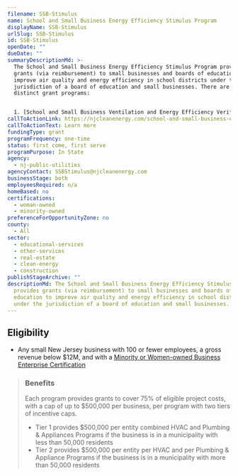```yaml
---
filename: SSB-Stimulus
name: School and Small Business Energy Efficiency Stimulus Program
displayName: SSB-Stimulus
urlSlug: SSB-Stimulus
id: SSB-Stimulus
openDate: ""
dueDate: ""
summaryDescriptionMd: >-
  The School and Small Business Energy Efficiency Stimulus Program provides
  grants (via reimbursement) to small businesses and boards of education to
  improve air quality and energy efficiency in school districts under the
  jurisdiction of a board of education and small businesses. There are two
  distinct grant programs:


  1. [School and Small Business Ventilation and Energy Efficiency Verification and Repair](https://njcleanenergy.com/files/file/Stimulus/SSB-VEEVR%20Program%20Guide.pdf) (SSB-VEEVR) for the installation of certain HVAC systems. 2. [School and Small Business Noncompliant Plumbing Fixture and Appliance](https://njcleanenergy.com/files/file/HVAC/SSB-NPFA%20Guide%20-%20v1_2%20clean.pdf) (SSB-NPFA) for improving energy-efficient and water-conserving plumbing fixtures and appliances.
callToActionLink: https://njcleanenergy.com/school-and-small-business-energy-efficiency-stimulus-program
callToActionText: Learn more
fundingType: grant
programFrequency: one-time
status: first come, first serve
programPurpose: In State
agency:
  - nj-public-utilities
agencyContact: SSBStimulus@njcleanenergy.com
businessStage: both
employeesRequired: n/a
homeBased: no
certifications:
  - woman-owned
  - minority-owned
preferenceForOpportunityZone: no
county:
  - All
sector:
  - educational-services
  - other-services
  - real-estate
  - clean-energy
  - construction
publishStageArchive: ""
descriptionMd: The School and Small Business Energy Efficiency Stimulus Program
  provides grants (via reimbursement) to small businesses and boards of
  education to improve air quality and energy efficiency in school districts
  under the jurisdiction of a board of education and small businesses.
---
```


## Eligibility

- Any small New Jersey business with 100 or fewer employees, a gross revenue below $12M, and with a [Minority or Women-owned Business Enterprise Certification](https://business.nj.gov/pages/mwbe)

> ### Benefits
>
> Each program provides grants to cover 75% of eligible project costs, with a cap of up to $500,000 per business, per program with two tiers of incentive caps.
>
> - Tier 1 provides $500,000 per entity combined HVAC and Plumbing & Appliances Programs if the business is in a municipality with less than 50,000 residents
> - Tier 2 provides $500,000 per entity per HVAC and per Plumbing & Appliance Programs if the business is in a municipality with more than 50,000 residents
